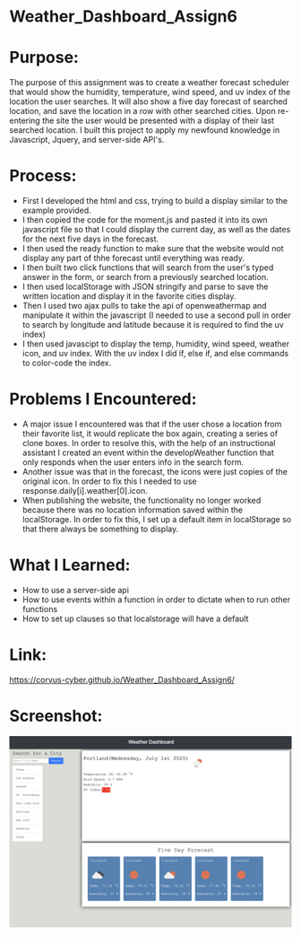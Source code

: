 # Weather_Dashboard_Assign6

# Purpose:
The purpose of this assignment was to create a weather forecast scheduler that would show the humidity, temperature, wind speed, and uv index of the location the user searches. It will also show a five day forecast of searched location, and save the location in a row with other searched cities. Upon re-entering the site the user would be presented with a display of their last searched location. I built this project to apply my newfound knowledge in Javascript, Jquery, and server-side API's. 

# Process:
* First I developed the html and css, trying to build a display similar to the example provided. 
* I then copied the code for the moment.js and pasted it into its own javascript file so that I could display the current day, as well as the dates for the next five days in the forecast.
* I then used the ready function to make sure that the website would not display any part of thhe forecast until everything was ready. 
* I then built two click functions that will search from the user's typed answer in the form, or search from a previously searched location. 
* I then used localStorage with JSON stringify and parse to save the written location and display it in the favorite cities display. 
* Then I used two ajax pulls to take the api of openweathermap and manipulate it within the javascript (I needed to use a second pull in order to search by longitude and latitude because it is required to find the uv index)
* I then used javascipt to display the temp, humidity, wind speed, weather icon, and uv index. With the uv index I did if, else if, and else commands to color-code the index.  

# Problems I Encountered:
* A major issue I encountered was that if the user chose a location from their favorite list, it would replicate the box again, creating a series of clone boxes. In order to resolve this, with the help of an instructional assistant I created an event within the developWeather function that only responds when the user enters info in the search form. 
* Another issue was that in the forecast, the icons were just copies of the original icon. In order to fix this I needed to use response.daily[i].weather[0].icon.
* When publishing the website, the functionality no longer worked because there was no location information saved within the localStorage. In order to fix this, I set up a default item in localStorage so that there always be something to display.

# What I Learned:
* How to use a server-side api
* How to use events within a function in order to dictate when to run other functions
* How to set up clauses so that localstorage will have a default

# Link: 
https://corvus-cyber.github.io/Weather_Dashboard_Assign6/

# Screenshot: 
![screenshot of the application](./assets/image/Weather-dashboard.png)